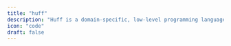 ```yaml
---
title: "huff"
description: "Huff is a domain-specific, low-level programming language designed explicitly for writing smart contracts on the Ethereum blockchain."
icon: "code"
draft: false
---
```


